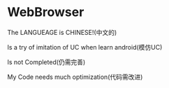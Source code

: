 # WebBrowser

The LANGUEAGE is CHINESE!(中文的)

Is a try of imitation of UC when learn android(模仿UC)

Is not Completed(仍需完善)

My Code needs much optimization(代码需改进)
